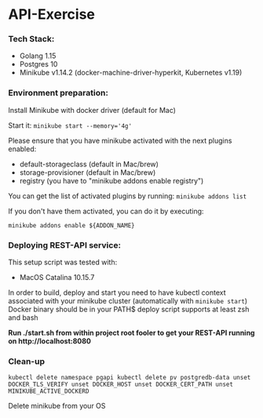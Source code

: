 # API-Exercise

### Tech Stack:

* Golang 1.15
* Postgres 10
* Minikube v1.14.2 (docker-machine-driver-hyperkit, Kubernetes v1.19)

### Environment preparation:

Install Minikube with docker driver (default for Mac)

Start it: `minikube start --memory='4g'`

Please ensure that you have minikube activated with the next plugins enabled:

* default-storageclass (default in Mac/brew)
* storage-provisioner (default in Mac/brew)
* registry (you have to "minikube addons enable registry")

You can get the list of activated plugins by running: `minikube addons list`

If you don't have them activated, you can do it by executing:

`minikube addons enable ${ADDON_NAME}`

### Deploying REST-API service:

This setup script was tested with:
* MacOS Catalina 10.15.7

In order to build, deploy and start you need to have kubectl context associated with your minikube cluster (automatically with `minikube start`)
Docker binary should be in your PATH$
deploy script supports at least zsh and bash

**Run ./start.sh from within project root fooler to get your REST-API running on http://localhost:8080**

### Clean-up

`kubectl delete namespace pgapi
kubectl delete pv postgredb-data
unset DOCKER_TLS_VERIFY
unset DOCKER_HOST
unset DOCKER_CERT_PATH
unset MINIKUBE_ACTIVE_DOCKERD`

Delete minikube from your OS



